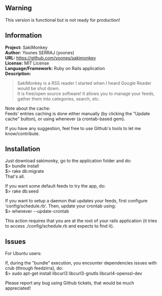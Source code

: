 Warning
-------

This version is functional but is not ready for production!

Information
-----------

**Project:** SakiMonkey  
**Author:** Younes SERRAJ (yoones)  
**URL:** https://github.com/yoones/sakimonkey  
**License:** MIT License  
**Language/Framework:** Ruby on Rails application  
**Description:**  
> SakiMonkey is a RSS reader I started when I heard Google Reader would be shut down.  
It is free/open source software! It allows you to manage your feeds, gather them into categories, search, etc.

Note about the cache:  
Feeds' entries caching is done either manually (by clicking the "Update cache" button), or using whenever (a crontab-based gem).  

If you have any suggestion, feel free to use Github's tools to let me know/contribute.

Installation
------------

Just download sakimonky, go to the application folder and do:  
$> bundle install  
$> rake db:migrate  
That's all.

If you want some default feeds to try the app, do:  
$> rake db:seed

If you want to setup a daemon that updates your feeds, first configure 'config/schedule.rb'. Then, update your crontab using:  
$> whenever --update-crontab

This action requires that you are at the root of your rails application (it tries to access ./config/schedule.rb and expects to find it).

Issues
------

For Ubuntu users:

If, during the "bundle" execution, you encounter dependencies issues with crub (through feedzirra), do:  
$> sudo apt-get install libcurl3 libcurl3-gnutls libcurl4-openssl-dev

Please report any bug using Github tickets, that would be much appreciated!

